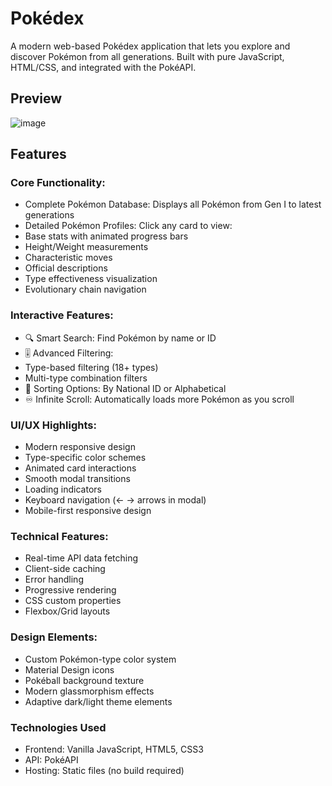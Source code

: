 # Pokédex 
A modern web-based Pokédex application that lets you explore and discover Pokémon from all generations. Built with pure JavaScript, HTML/CSS, and integrated with the PokéAPI.

## Preview
![image](https://github.com/user-attachments/assets/9fe99b3e-621f-480e-aeff-723f65626f1b)



## Features
### Core Functionality:
- Complete Pokémon Database: Displays all Pokémon from Gen I to latest generations
- Detailed Pokémon Profiles: Click any card to view:
- Base stats with animated progress bars
- Height/Weight measurements
- Characteristic moves
- Official descriptions
- Type effectiveness visualization
- Evolutionary chain navigation

### Interactive Features:
- 🔍 Smart Search: Find Pokémon by name or ID
- 🎚️ Advanced Filtering:
- Type-based filtering (18+ types)
- Multi-type combination filters
- 🔄 Sorting Options: By National ID or Alphabetical
- ♾️ Infinite Scroll: Automatically loads more Pokémon as you scroll

### UI/UX Highlights:
- Modern responsive design
- Type-specific color schemes
- Animated card interactions
- Smooth modal transitions
- Loading indicators
- Keyboard navigation (← → arrows in modal)
- Mobile-first responsive design

### Technical Features:
- Real-time API data fetching
- Client-side caching
- Error handling
- Progressive rendering
- CSS custom properties
- Flexbox/Grid layouts

### Design Elements:
- Custom Pokémon-type color system
- Material Design icons
- Pokéball background texture
- Modern glassmorphism effects
- Adaptive dark/light theme elements

### Technologies Used
- Frontend: Vanilla JavaScript, HTML5, CSS3
- API: PokéAPI
- Hosting: Static files (no build required)
